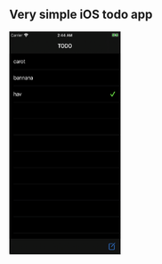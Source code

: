 ## Very simple iOS todo app

<img src="screenshot/Screen Shot 2020-05-19 at 02.44.21.png" width="200" height="400">
